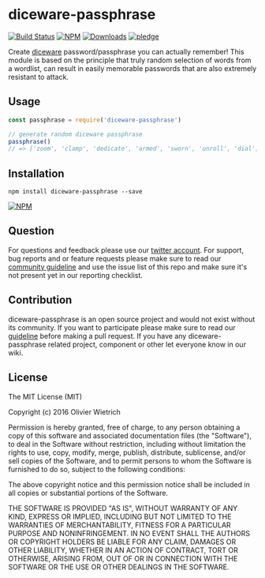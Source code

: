 # diceware-passphrase

[![Build Status](https://travis-ci.org/bredele/diceware-passphrase.svg?branch=master)](https://travis-ci.org/bredele/diceware-passphrase)
 [![NPM](https://img.shields.io/npm/v/diceware-passphrase.svg)](https://www.npmjs.com/package/diceware-passphrase)
 [![Downloads](https://img.shields.io/npm/dm/diceware-passphrase.svg)](http://npm-stat.com/charts.html?package=diceware-passphrase)
 [![pledge](https://bredele.github.io/contributing-guide/community-pledge.svg)](https://github.com/bredele/contributing-guide/blob/master/guidelines.md)

Create [diceware](https://en.wikipedia.org/wiki/Diceware) password/passphrase you can actually remember! This module is based on the principle that truly random selection of words from a wordlist, can result in easily memorable passwords that are also extremely resistant to attack.

## Usage

```js
const passphrase = require('diceware-passphrase')

// generate random diceware passphrase
passphrase()
// => ['zoom', 'clamp', 'dedicate', 'armed', 'sworn', 'unroll', 'dial']
```


## Installation

```shell
npm install diceware-passphrase --save
```

[![NPM](https://nodei.co/npm/diceware-passphrase.png)](https://nodei.co/npm/diceware-passphrase/)


## Question

For questions and feedback please use our [twitter account](https://twitter.com/bredeleca). For support, bug reports and or feature requests please make sure to read our
<a href="https://github.com/bredele/contributing-guide/blob/master/guidelines.md" target="_blank">community guideline</a> and use the issue list of this repo and make sure it's not present yet in our reporting checklist.

## Contribution

diceware-passphrase is an open source project and would not exist without its community. If you want to participate please make sure to read our <a href="https://github.com/bredele/contributing-guide/blob/master/guidelines.md" target="_blank">guideline</a> before making a pull request. If you have any diceware-passphrase related project, component or other let everyone know in our wiki.

## License

The MIT License (MIT)

Copyright (c) 2016 Olivier Wietrich

Permission is hereby granted, free of charge, to any person obtaining a copy
of this software and associated documentation files (the "Software"), to deal
in the Software without restriction, including without limitation the rights
to use, copy, modify, merge, publish, distribute, sublicense, and/or sell
copies of the Software, and to permit persons to whom the Software is
furnished to do so, subject to the following conditions:

The above copyright notice and this permission notice shall be included in all
copies or substantial portions of the Software.

THE SOFTWARE IS PROVIDED "AS IS", WITHOUT WARRANTY OF ANY KIND, EXPRESS OR
IMPLIED, INCLUDING BUT NOT LIMITED TO THE WARRANTIES OF MERCHANTABILITY,
FITNESS FOR A PARTICULAR PURPOSE AND NONINFRINGEMENT. IN NO EVENT SHALL THE
AUTHORS OR COPYRIGHT HOLDERS BE LIABLE FOR ANY CLAIM, DAMAGES OR OTHER
LIABILITY, WHETHER IN AN ACTION OF CONTRACT, TORT OR OTHERWISE, ARISING FROM,
OUT OF OR IN CONNECTION WITH THE SOFTWARE OR THE USE OR OTHER DEALINGS IN THE
SOFTWARE.
